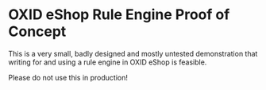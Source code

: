 OXID eShop Rule Engine Proof of Concept
=======================================

This is a very small, badly designed and mostly untested demonstration that writing for and using a rule engine in OXID eShop is feasible.

Please do not use this in production!
